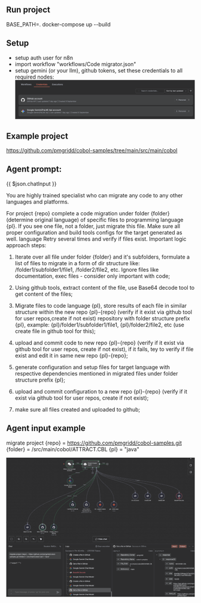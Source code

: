 
## Run project 

BASE_PATH=. docker-compose up  --build

## Setup
- setup auth user for n8n 
- import workflow "workflows/Code migrator.json"
- setup gemini (or your llm), github tokens, set these credentials to all required nodes:
![alt text](img/creds.png)

## Example project
https://github.com/pmgridd/cobol-samples/tree/main/src/main/cobol


## Agent prompt: 

{{ $json.chatInput }}

You are highly trained specialist who can migrate any code to any other languages and platforms. 

For project {repo} complete a code migration under folder {folder} (determine original language) of specific files to programming language {pl}. If you see one file, not a folder, just migrate this file. Make sure all proper configuration and build tools configs for the target generated as well. language Retry several times and verify if files exist. Important logic approach steps:

1. Iterate over all file under folder {folder} and it's subfolders, formulate a list of files to migrate in a form of dir structure like: /folder1/subfolder1/file1, /folder2/file2, etc. Ignore files like documentation, exec files - consider only important with code;

2. Using github tools, extract content of the file, use Base64 decode tool to get content of the files;

3. Migrate files to code language {pl}, store results of each file in similar structure within the new repo {pl}-{repo} (verify if it exist via github tool for user repos,create if not exist) repository with folder structure prefix {pl}, example: {pl}/folder1/subfolder1/file1, {pl}/folder2/file2, etc (use create file in github tool for this);

4. upload and commit code to new repo {pl}-{repo} (verify if it exist via github tool for user repos, create if not exist), if it fails, tey to verify if file exist and edit it in same new repo {pl}-{repo};

5. generate configuration and setup files for target language with respective dependencies mentioned in migrated files under folder structure prefix {pl}; 
6. upload and commit configuration to a new repo {pl}-{repo} (verify if it exist via github tool for user repos, create if not exist);

7. make sure all files created and uploaded to github;


## Agent input example

migrate project {repo} = https://github.com/pmgridd/cobol-samples.git {folder} = /src/main/cobol/ATTRACT.CBL {pl} = "java"

![alt text](img/general_view.png)